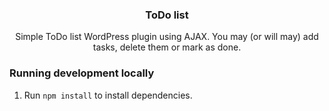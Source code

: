 <h3 align="center">ToDo list</h3>

<p align="center">Simple ToDo list WordPress plugin using AJAX. You may (or will may) add tasks, delete them or mark as done.</p>


### Running development locally
1. Run `npm install` to install dependencies.